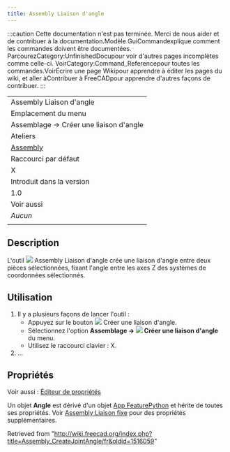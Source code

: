 ```yaml
---
title: Assembly Liaison d'angle
---
```

:::caution
Cette documentation n'est pas terminée. Merci de nous aider et de contribuer à la documentation.Modèle GuiCommandexplique comment les commandes doivent être documentées. ParcourezCategory:UnfinishedDocupour voir d'autres pages incomplètes comme celle-ci. VoirCategory:Command\_Referencepour toutes les commandes.VoirÉcrire une page Wikipour apprendre à éditer les pages du wiki, et aller àContribuer à FreeCADpour apprendre d'autres façons de contribuer.
:::

|  |
| --- |
| Assembly Liaison d'angle |
| Emplacement du menu |
| Assemblage → Créer une liaison d'angle |
| Ateliers |
| [Assembly](/Assembly_Workbench/fr "Assembly Workbench/fr") |
| Raccourci par défaut |
| X |
| Introduit dans la version |
| 1.0 |
| Voir aussi |
| *Aucun* |
|  |

## Description

L'outil ![](/images/Assembly_CreateJointAngle.svg) Assembly Liaison d'angle crée une liaison d'angle entre deux pièces sélectionnées, fixant l'angle entre les axes Z des systèmes de coordonnées sélectionnés.

## Utilisation

1. Il y a plusieurs façons de lancer l'outil :
   * Appuyez sur le bouton ![](/images/Assembly_CreateJointAngle.svg) Créer une liaison d'angle.
   * Sélectionnez l'option **Assemblage → ![](/images/Assembly_CreateJointAngle.svg) Créer une liaison d'angle** du menu.
   * Utilisez le raccourci clavier : X.
2. ...

## Propriétés

Voir aussi : [Éditeur de propriétés](/Property_editor/fr "Property editor/fr")

Un objet **Angle** est dérivé d'un objet [App FeaturePython](/App_FeaturePython/fr "App FeaturePython/fr") et hérite de toutes ses propriétés. Voir [Assembly Liaison fixe](/Assembly_CreateJointFixed/fr#Propriétés "Assembly CreateJointFixed/fr") pour des propriétés supplémentaires.

Retrieved from "<http://wiki.freecad.org/index.php?title=Assembly_CreateJointAngle/fr&oldid=1516059>"